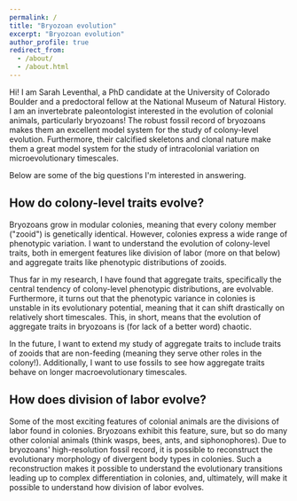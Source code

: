 ```yaml
---
permalink: /
title: "Bryozoan evolution"
excerpt: "Bryozoan evolution"
author_profile: true
redirect_from: 
  - /about/
  - /about.html
---
```


Hi! I am Sarah Leventhal, a PhD candidate at the University of Colorado Boulder and a predoctoral fellow at the National Museum of Natural History. I am an invertebrate paleontologist interested in the evolution of colonial animals, particularly bryozoans! The robust fossil record of bryozoans makes them an excellent model system for the study of colony-level evolution. Furthermore, their calcified skeletons and clonal nature make them a great model system for the study of intracolonial variation on microevolutionary timescales.

Below are some of the big questions I'm interested in answering.

## How do colony-level traits evolve?

Bryozoans grow in modular colonies, meaning that every colony member ("zooid") is genetically identical. However, colonies express a wide range of phenotypic variation. I want to understand the evolution of colony-level traits, both in emergent features like division of labor (more on that below) and aggregate traits like phenotypic distributions of zooids.

Thus far in my research, I have found that aggregate traits, specifically the central tendency of colony-level phenotypic distributions, are evolvable. Furthermore, it turns out that the phenotypic variance in colonies is unstable in its evolutionary potential, meaning that it can shift drastically on relatively short timescales. This, in short, means that the evolution of aggregate traits in bryozoans is (for lack of a better word) chaotic.

In the future, I want to extend my study of aggregate traits to include traits of zooids that are non-feeding (meaning they serve other roles in the colony!). Additionally, I want to use fossils to see how aggregate traits behave on longer macroevolutionary timescales.

## How does division of labor evolve?

Some of the most exciting features of colonial animals are the divisions of labor found in colonies. Bryozoans exhibit this feature, sure, but so do many other colonial animals (think wasps, bees, ants, and siphonophores). Due to bryozoans' high-resolution fossil record, it is possible to reconstruct the evolutionary morphology of divergent body types in colonies. Such a reconstruction makes it possible to understand the evolutionary transitions leading up to complex differentiation in colonies, and, ultimately, will make it possible to understand how division of labor evolves.
